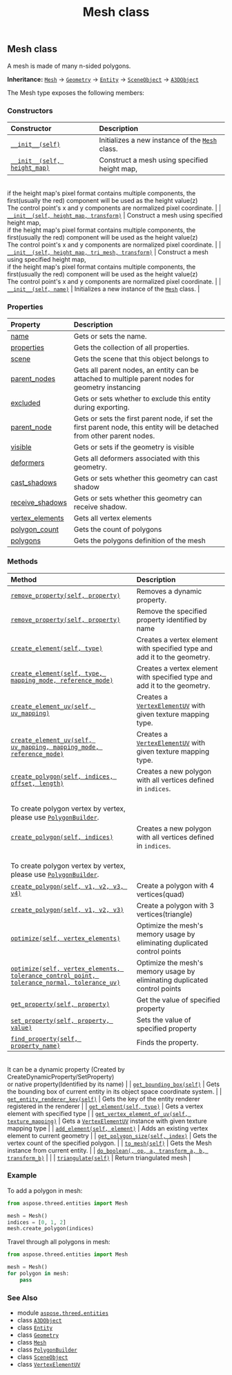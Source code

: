 ﻿---
title: Mesh class
second_title: Aspose.3D for Python via .NET API References
description: 
type: docs
weight: 180
url: /python-net/aspose.threed.entities/mesh/
is_root: false
---

## Mesh class

A mesh is made of many n-sided polygons.



**Inheritance:** [`Mesh`](/3d/python-net/aspose.threed.entities/mesh) → 
[`Geometry`](/3d/python-net/aspose.threed.entities/geometry) → 
[`Entity`](/3d/python-net/aspose.threed/entity) → 
[`SceneObject`](/3d/python-net/aspose.threed/sceneobject) → 
[`A3DObject`](/3d/python-net/aspose.threed/a3dobject)



The Mesh type exposes the following members:

### Constructors
| Constructor | Description |
| :- | :- |
| [`__init__(self)`](/3d/python-net/aspose.threed.entities/mesh/__init__/#) | Initializes a new instance of the [`Mesh`](/3d/python-net/aspose.threed.entities/mesh) class. |
| [`__init__(self, height_map)`](/3d/python-net/aspose.threed.entities/mesh/__init__/#aspose.threed.render.texturedata) | Construct a mesh using specified height map, <br/>if the height map's pixel format contains multiple components, the first(usually the red) component will be used as the height value(z)<br/>The control point's x and y components are normalized pixel coordinate. |
| [`__init__(self, height_map, transform)`](/3d/python-net/aspose.threed.entities/mesh/__init__/#aspose.threed.render.texturedata-aspose.threed.utilities.matrix4) | Construct a mesh using specified height map, <br/>if the height map's pixel format contains multiple components, the first(usually the red) component will be used as the height value(z)<br/>The control point's x and y components are normalized pixel coordinate. |
| [`__init__(self, height_map, tri_mesh, transform)`](/3d/python-net/aspose.threed.entities/mesh/__init__/#aspose.threed.render.texturedata-bool-aspose.threed.utilities.matrix4) | Construct a mesh using specified height map, <br/>if the height map's pixel format contains multiple components, the first(usually the red) component will be used as the height value(z)<br/>The control point's x and y components are normalized pixel coordinate. |
| [`__init__(self, name)`](/3d/python-net/aspose.threed.entities/mesh/__init__/#str) | Initializes a new instance of the [`Mesh`](/3d/python-net/aspose.threed.entities/mesh) class. |


### Properties
| Property | Description |
| :- | :- |
| [name](/3d/python-net/aspose.threed.entities/mesh/name) | Gets or sets the name. |
| [properties](/3d/python-net/aspose.threed.entities/mesh/properties) | Gets the collection of all properties. |
| [scene](/3d/python-net/aspose.threed.entities/mesh/scene) | Gets the scene that this object belongs to |
| [parent_nodes](/3d/python-net/aspose.threed.entities/mesh/parent_nodes) | Gets all parent nodes, an entity can be attached to multiple parent nodes for geometry instancing |
| [excluded](/3d/python-net/aspose.threed.entities/mesh/excluded) | Gets or sets whether to exclude this entity during exporting. |
| [parent_node](/3d/python-net/aspose.threed.entities/mesh/parent_node) | Gets or sets the first parent node, if set the first parent node, this entity will be detached from other parent nodes. |
| [visible](/3d/python-net/aspose.threed.entities/mesh/visible) | Gets or sets if the geometry is visible |
| [deformers](/3d/python-net/aspose.threed.entities/mesh/deformers) | Gets all deformers associated with this geometry. |
| [cast_shadows](/3d/python-net/aspose.threed.entities/mesh/cast_shadows) | Gets or sets whether this geometry can cast shadow |
| [receive_shadows](/3d/python-net/aspose.threed.entities/mesh/receive_shadows) | Gets or sets whether this geometry can receive shadow. |
| [vertex_elements](/3d/python-net/aspose.threed.entities/mesh/vertex_elements) | Gets all vertex elements |
| [polygon_count](/3d/python-net/aspose.threed.entities/mesh/polygon_count) | Gets the count of polygons |
| [polygons](/3d/python-net/aspose.threed.entities/mesh/polygons) | Gets the polygons definition of the mesh |


### Methods
| Method | Description |
| :- | :- |
| [`remove_property(self, property)`](/3d/python-net/aspose.threed.entities/mesh/remove_property/#aspose.threed.property) | Removes a dynamic property. |
| [`remove_property(self, property)`](/3d/python-net/aspose.threed.entities/mesh/remove_property/#str) | Remove the specified property identified by name |
| [`create_element(self, type)`](/3d/python-net/aspose.threed.entities/mesh/create_element/#aspose.threed.entities.vertexelementtype) | Creates a vertex element with specified type and add it to the geometry. |
| [`create_element(self, type, mapping_mode, reference_mode)`](/3d/python-net/aspose.threed.entities/mesh/create_element/#aspose.threed.entities.vertexelementtype-aspose.threed.entities.mappingmode-aspose.threed.entities.referencemode) | Creates a vertex element with specified type and add it to the geometry. |
| [`create_element_uv(self, uv_mapping)`](/3d/python-net/aspose.threed.entities/mesh/create_element_uv/#aspose.threed.entities.texturemapping) | Creates a [`VertexElementUV`](/3d/python-net/aspose.threed.entities/vertexelementuv) with given texture mapping type. |
| [`create_element_uv(self, uv_mapping, mapping_mode, reference_mode)`](/3d/python-net/aspose.threed.entities/mesh/create_element_uv/#aspose.threed.entities.texturemapping-aspose.threed.entities.mappingmode-aspose.threed.entities.referencemode) | Creates a [`VertexElementUV`](/3d/python-net/aspose.threed.entities/vertexelementuv) with given texture mapping type. |
| [`create_polygon(self, indices, offset, length)`](/3d/python-net/aspose.threed.entities/mesh/create_polygon/#list-int-int) | Creates a new polygon with all vertices defined in `indices`.<br/>To create polygon vertex by vertex, please use [`PolygonBuilder`](/3d/python-net/aspose.threed.entities/polygonbuilder). |
| [`create_polygon(self, indices)`](/3d/python-net/aspose.threed.entities/mesh/create_polygon/#list) | Creates a new polygon with all vertices defined in `indices`.<br/>To create polygon vertex by vertex, please use [`PolygonBuilder`](/3d/python-net/aspose.threed.entities/polygonbuilder). |
| [`create_polygon(self, v1, v2, v3, v4)`](/3d/python-net/aspose.threed.entities/mesh/create_polygon/#int-int-int-int) | Create a polygon with 4 vertices(quad) |
| [`create_polygon(self, v1, v2, v3)`](/3d/python-net/aspose.threed.entities/mesh/create_polygon/#int-int-int) | Create a polygon with 3 vertices(triangle) |
| [`optimize(self, vertex_elements)`](/3d/python-net/aspose.threed.entities/mesh/optimize/#bool) | Optimize the mesh's memory usage by eliminating duplicated control points |
| [`optimize(self, vertex_elements, tolerance_control_point, tolerance_normal, tolerance_uv)`](/3d/python-net/aspose.threed.entities/mesh/optimize/#bool-float-float-float) | Optimize the mesh's memory usage by eliminating duplicated control points |
| [`get_property(self, property)`](/3d/python-net/aspose.threed.entities/mesh/get_property/#str) | Get the value of specified property |
| [`set_property(self, property, value)`](/3d/python-net/aspose.threed.entities/mesh/set_property/#str-any) | Sets the value of specified property |
| [`find_property(self, property_name)`](/3d/python-net/aspose.threed.entities/mesh/find_property/#str) | Finds the property.<br/>It can be a dynamic property (Created by CreateDynamicProperty/SetProperty) <br/>or native property(Identified by its name) |
| [`get_bounding_box(self)`](/3d/python-net/aspose.threed.entities/mesh/get_bounding_box/#) | Gets the bounding box of current entity in its object space coordinate system. |
| [`get_entity_renderer_key(self)`](/3d/python-net/aspose.threed.entities/mesh/get_entity_renderer_key/#) | Gets the key of the entity renderer registered in the renderer |
| [`get_element(self, type)`](/3d/python-net/aspose.threed.entities/mesh/get_element/#aspose.threed.entities.vertexelementtype) | Gets a vertex element with specified type |
| [`get_vertex_element_of_uv(self, texture_mapping)`](/3d/python-net/aspose.threed.entities/mesh/get_vertex_element_of_uv/#aspose.threed.entities.texturemapping) | Gets a [`VertexElementUV`](/3d/python-net/aspose.threed.entities/vertexelementuv) instance with given texture mapping type |
| [`add_element(self, element)`](/3d/python-net/aspose.threed.entities/mesh/add_element/#aspose.threed.entities.vertexelement) | Adds an existing vertex element to current geometry |
| [`get_polygon_size(self, index)`](/3d/python-net/aspose.threed.entities/mesh/get_polygon_size/#int) | Gets the vertex count of the specified polygon. |
| [`to_mesh(self)`](/3d/python-net/aspose.threed.entities/mesh/to_mesh/#) | Gets the Mesh instance from current entity. |
| [`do_boolean(, op, a, transform_a, b, transform_b)`](/3d/python-net/aspose.threed.entities/mesh/do_boolean/#aspose.threed.entities.booleanoperation-aspose.threed.entities.mesh-nullable<aspose.threed.utilities.matrix4>-aspose.threed.entities.mesh-nullable<aspose.threed.utilities.matrix4>) |  |
| [`triangulate(self)`](/3d/python-net/aspose.threed.entities/mesh/triangulate/#) | Return triangulated mesh |



### Example 


To add a polygon in mesh:

```python
from aspose.threed.entities import Mesh

mesh = Mesh()
indices = [0, 1, 2]
mesh.create_polygon(indices)

```

Travel through all polygons in mesh:

```python
from aspose.threed.entities import Mesh

mesh = Mesh()
for polygon in mesh:
    pass

```

### See Also
* module [`aspose.threed.entities`](..)
* class [`A3DObject`](/3d/python-net/aspose.threed/a3dobject)
* class [`Entity`](/3d/python-net/aspose.threed/entity)
* class [`Geometry`](/3d/python-net/aspose.threed.entities/geometry)
* class [`Mesh`](/3d/python-net/aspose.threed.entities/mesh)
* class [`PolygonBuilder`](/3d/python-net/aspose.threed.entities/polygonbuilder)
* class [`SceneObject`](/3d/python-net/aspose.threed/sceneobject)
* class [`VertexElementUV`](/3d/python-net/aspose.threed.entities/vertexelementuv)
